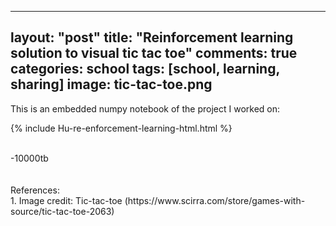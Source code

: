 ---
layout: "post"
title: "Reinforcement learning solution to visual tic tac toe"
comments: true
categories: school
tags: [school, learning, sharing]
image: tic-tac-toe.png
--

This is an embedded numpy notebook of the project I worked on:


{% include Hu-re-enforcement-learning-html.html %}

<br/>
-10000tb
<br/>
<br/>
<br/>
References:<br/>
1. Image credit: Tic-tac-toe (https://www.scirra.com/store/games-with-source/tic-tac-toe-2063)
